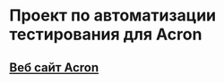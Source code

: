 # Проект по автоматизации тестирования для Acron
## <a target="_blank" href="https://www.acron.ru/">Веб сайт Acron</a>